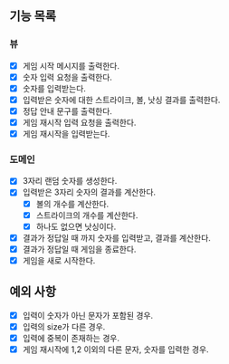 ## 기능 목록
### 뷰
- [x] 게임 시작 메시지를 출력한다.
- [x] 숫자 입력 요청을 출력한다.
- [x] 숫자를 입력받는다.
- [x] 입력받은 숫자에 대한 스트라이크, 볼, 낫싱 결과를 출력한다.
- [x] 정답 안내 문구를 출력한다.
- [x] 게임 재시작 입력 요청을 출력한다.
- [x] 게임 재시작을 입력받는다.
### 도메인
- [x] 3자리 랜덤 숫자를 생성한다.
- [x] 입력받은 3자리 숫자의 결과를 계산한다.
  - [x] 볼의 개수를 계산한다.
  - [x] 스트라이크의 개수를 계산한다.
  - [x] 하나도 없으면 낫싱이다.
- [x] 결과가 정답일 때 까지 숫자를 입력받고, 결과를 계산한다.
- [x] 결과가 정답일 때 게임을 종료한다.
- [x] 게임을 새로 시작한다.
## 예외 사항
- [x] 입력이 숫자가 아닌 문자가 포함된 경우.
- [x] 입력의 size가 다른 경우.
- [x] 입력에 중복이 존재하는 경우.
- [x] 게임 재시작에 1,2 이외의 다른 문자, 숫자를 입력한 경우.